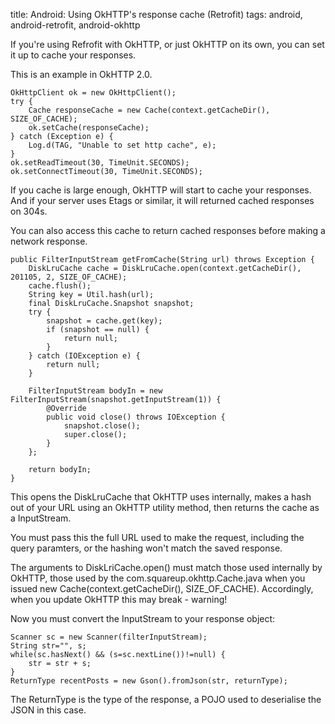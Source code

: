 title: Android: Using OkHTTP's response cache (Retrofit)
tags: android, android-retrofit, android-okhttp

If you're using Refrofit with OkHTTP, or just OkHTTP on its own, you can set it up to cache your responses.

This is an example in OkHTTP 2.0.

    OkHttpClient ok = new OkHttpClient();
    try {
        Cache responseCache = new Cache(context.getCacheDir(), SIZE_OF_CACHE);
        ok.setCache(responseCache);
    } catch (Exception e) {
        Log.d(TAG, "Unable to set http cache", e);
    }
    ok.setReadTimeout(30, TimeUnit.SECONDS);
    ok.setConnectTimeout(30, TimeUnit.SECONDS);

If you cache is large enough, OkHTTP will start to cache your responses. And if your server uses Etags or similar, it will returned cached responses on 304s.

You can also access this cache to return cached responses before making a network response.

    public FilterInputStream getFromCache(String url) throws Exception {
        DiskLruCache cache = DiskLruCache.open(context.getCacheDir(), 201105, 2, SIZE_OF_CACHE);    
        cache.flush();
        String key = Util.hash(url);
        final DiskLruCache.Snapshot snapshot;
        try {
            snapshot = cache.get(key);
            if (snapshot == null) {
                return null;
            }
        } catch (IOException e) {
            return null;
        }

        FilterInputStream bodyIn = new FilterInputStream(snapshot.getInputStream(1)) {
            @Override
            public void close() throws IOException {
                snapshot.close();
                super.close();
            }
        };

        return bodyIn;
    }
    
This opens the DiskLruCache that OkHTTP uses internally, makes a hash out of your URL using an OkHTTP utility method, then returns the cache as a InputStream.

You must pass this the full URL used to make the request, including the query paramters, or the hashing won't match the saved response.

The arguments to DiskLriCache.open() must match those used internally by OkHTTP, those used by the com.squareup.okhttp.Cache.java when you issued new Cache(context.getCacheDir(), SIZE_OF_CACHE). Accordingly, when you update OkHTTP this may break - warning!

Now you must convert the InputStream to your response object:

    Scanner sc = new Scanner(filterInputStream);
    String str="", s;
    while(sc.hasNext() && (s=sc.nextLine())!=null) {
        str = str + s;
    }
    ReturnType recentPosts = new Gson().fromJson(str, returnType);

The ReturnType is the type of the response, a POJO used to deserialise the JSON in this case.
